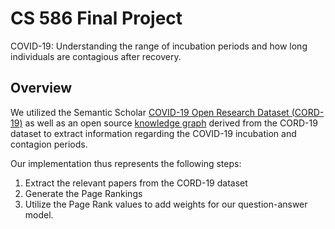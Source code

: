 # CS 586 Final Project
COVID-19: Understanding the range of incubation periods and how long individuals are contagious after recovery.

## Overview

We utilized the Semantic Scholar [COVID-19 Open Research Dataset (CORD-19)](https://www.semanticscholar.org/cord19) as well as an open source [knowledge graph](https://github.com/GillesVandewiele/COVID-KG) derived from the CORD-19 dataset to extract information regarding the COVID-19 incubation and contagion periods. 

Our implementation thus represents the following steps:
1. Extract the relevant papers from the CORD-19 dataset
2. Generate the Page Rankings
3. Utilize the Page Rank values to add weights for our question-answer model.
